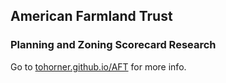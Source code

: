 ## American Farmland Trust
### Planning and Zoning Scorecard Research

Go to [tohorner.github.io/AFT](tohorner.github.io/AFT) for more info.
